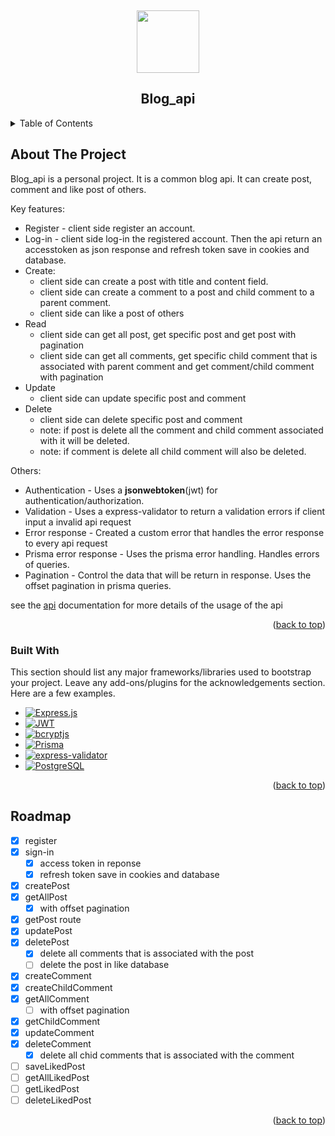 <!-- PROJECT LOGO -->
<a id="readme-top"></a>
<br />
<div align="center">
  <image src="https://github.com/user-attachments/assets/b3dc80ba-8804-4cbd-bc6b-dd31fbb679ba" width="100px"/>
  <h2 align="center">Blog_api</h2>
</div>

<!-- TABLE OF CONTENTS -->
<details>
  <summary>Table of Contents</summary>
  <ol>
    <li>
      <a href="#about-the-project">About The Project</a>
      <ul>
        <li><a href="#built-with">Built With</a></li>
      </ul>
    </li>
    <li>
      <a href="#getting-started">Getting Started</a>
      <ul>
        <li><a href="#prerequisites">Prerequisites</a></li>
        <li><a href="#installation">Installation</a></li>
      </ul>
    </li>
    <li><a href="#usage">Usage</a></li>
    <li><a href="#roadmap">Roadmap</a></li>
    <li><a href="#contributing">Contributing</a></li>
    <li><a href="#license">License</a></li>
    <li><a href="#contact">Contact</a></li>
    <li><a href="#acknowledgments">Acknowledgments</a></li>
  </ol>
</details>

<!-- ABOUT THE PROJECT -->
## About The Project

Blog_api is a personal project. It is a common blog api. It can create post, comment and like post of others.

Key features:
* Register - client side register an account.
* Log-in - client side log-in the registered account. Then the api return an accesstoken as json response and refresh token save in cookies and database.
* Create:
  - client side can create a post with title and content field.
  - client side can create a comment to a post and child comment to a parent comment.
  - client side can like a post of others
* Read
  - client side can get all post, get specific post and get post with pagination 
  - client side can get all comments, get specific child comment that is associated with parent comment and get comment/child comment with pagination
* Update
  - client side can update specific post and comment
* Delete
  - client side can delete specific post and comment
  - note: if post is delete all the comment and child comment associated with it will be deleted.
  - note: if comment is delete all child comment will also be deleted.

Others:
* Authentication - Uses a **jsonwebtoken**(jwt) for authentication/authorization.
* Validation - Uses a express-validator to return a validation errors if client input a invalid api request
* Error response - Created a custom error that handles the error response to every api request
* Prisma error response - Uses the prisma error handling. Handles errors of queries.
* Pagination - Control the data that will be return in response. Uses the offset pagination in prisma queries.

see the [api](https://docs.google.com/document/d/1EVqc4WGtDFdJLphWsGHcV_4ZYO8gyRR61GWRmNNHdeE/edit?tab=t.0) documentation for more details of the usage of the api


<p align="right">(<a href="#readme-top">back to top</a>)</p>

### Built With

This section should list any major frameworks/libraries used to bootstrap your project. Leave any add-ons/plugins for the acknowledgements section. Here are a few examples.
<!-- BADGES -->
* [![Express.js][Express.js-badge]][Express.js-url]
* [![JWT][JWT-badge]][JWT-url]
* [![bcryptjs][bcryptjs-badge]][bcryptjs-url]
* [![Prisma][Prisma-badge]][Prisma-url]
* [![express-validator][express-validator-badge]][express-validator-url]
* [![PostgreSQL][PostgreSQL-badge]][PostgreSQL-url]

<!-- BADGES -->
[Express.js-badge]: https://img.shields.io/badge/Express.js-000000?style=for-the-badge&logo=express&logoColor=white
[Express.js-url]: https://expressjs.com/

[JWT-badge]: https://img.shields.io/badge/JWT-FFB600?style=for-the-badge&logo=jsonwebtokens&logoColor=black
[JWT-url]: https://jwt.io/

[bcryptjs-badge]: https://img.shields.io/badge/bcryptjs-003A70?style=for-the-badge
[bcryptjs-url]: https://www.npmjs.com/package/bcryptjs

[Prisma-badge]: https://img.shields.io/badge/Prisma-2D3748?style=for-the-badge&logo=prisma&logoColor=white
[Prisma-url]: https://www.prisma.io/

[express-validator-badge]: https://img.shields.io/badge/express--validator-6A1B9A?style=for-the-badge
[express-validator-url]: https://express-validator.github.io/docs/

[PostgreSQL-badge]: https://img.shields.io/badge/PostgreSQL-336791?style=for-the-badge&logo=postgresql&logoColor=white
[PostgreSQL-url]: https://www.postgresql.org/

<p align="right">(<a href="#readme-top">back to top</a>)</p>

<!-- ROADMAP -->
## Roadmap

- [x] register
- [x] sign-in
    - [x] access token in reponse
    - [x] refresh token save in cookies and database
- [x] createPost
- [x] getAllPost 
    - [x] with offset pagination
- [x] getPost route
- [x] updatePost 
- [x] deletePost 
    - [x] delete all comments that is associated with the post
    - [ ] delete the post in like database
- [x] createComment 
- [x] createChildComment
- [x] getAllComment
    - [ ] with offset pagination
- [x] getChildComment 
- [x] updateComment 
- [x] deleteComment
    - [x] delete all chid comments that is associated with the comment
- [ ] saveLikedPost 
- [ ] getAllLikedPost 
- [ ] getLikedPost 
- [ ] deleteLikedPost 

<p align="right">(<a href="#readme-top">back to top</a>)</p>

